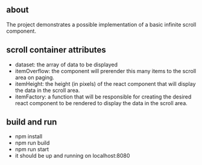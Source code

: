 ## about
 The project demonstrates a possible implementation of a basic infinite scroll component.

## scroll container attributes
 - dataset: the array of data to be displayed
 - itemOverflow: the component will prerender this many items to the scroll area on paging.
 - itemHeight: the height (in pixels) of the react component that will display the data in the scroll area.
 - itemFactory: a function that will be responsible for creating the desired react component to be rendered to display the data in the scroll area.

## build and run
 - npm install
 - npm run build
 - npm run start
 - it should be up and running on localhost:8080

